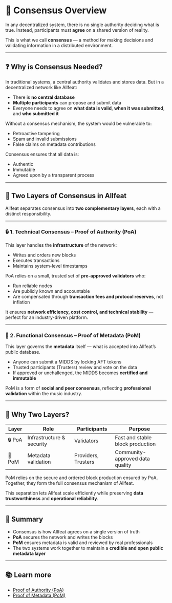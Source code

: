 # 🧠 Consensus Overview

In any decentralized system, there is no single authority deciding what is true. Instead, participants must **agree** on a shared version of reality.

This is what we call **consensus** — a method for making decisions and validating information in a distributed environment.

---

## ❓ Why is Consensus Needed?

In traditional systems, a central authority validates and stores data. But in a decentralized network like Allfeat:

- There is **no central database**
- **Multiple participants** can propose and submit data
- Everyone needs to agree on **what data is valid**, **when it was submitted**, and **who submitted it**

Without a consensus mechanism, the system would be vulnerable to:

- Retroactive tampering
- Spam and invalid submissions
- False claims on metadata contributions

Consensus ensures that all data is:

- Authentic
- Immutable
- Agreed upon by a transparent process

---

## 🧱 Two Layers of Consensus in Allfeat

Allfeat separates consensus into **two complementary layers**, each with a distinct responsibility.

---

### 🔒 1. Technical Consensus – Proof of Authority (PoA)

This layer handles the **infrastructure** of the network:

- Writes and orders new blocks
- Executes transactions
- Maintains system-level timestamps

PoA relies on a small, trusted set of **pre-approved validators** who:

- Run reliable nodes
- Are publicly known and accountable
- Are compensated through **transaction fees and protocol reserves**, not inflation

It ensures **network efficiency, cost control, and technical stability** — perfect for an industry-driven platform.

---

### 🧩 2. Functional Consensus – Proof of Metadata (PoM)

This layer governs the **metadata** itself — what is accepted into Allfeat’s public database.

- Anyone can submit a MIDDS by locking AFT tokens
- Trusted participants (Trusters) review and vote on the data
- If approved or unchallenged, the MIDDS becomes **certified and immutable**

PoM is a form of **social and peer consensus**, reflecting **professional validation** within the music industry.

---

## 🧠 Why Two Layers?

| Layer  | Role                      | Participants        | Purpose                          |
| ------ | ------------------------- | ------------------- | -------------------------------- |
| 🔒 PoA | Infrastructure & security | Validators          | Fast and stable block production |
| 🧩 PoM | Metadata validation       | Providers, Trusters | Community-approved data quality  |

PoM relies on the secure and ordered block production ensured by PoA. Together, they form the full consensus mechanism of Allfeat.

This separation lets Allfeat scale efficiently while preserving **data trustworthiness** and **operational reliability**.

---

## 🧾 Summary

- Consensus is how Allfeat agrees on a single version of truth
- **PoA** secures the network and writes the blocks
- **PoM** ensures metadata is valid and reviewed by real professionals
- The two systems work together to maintain a **credible and open public metadata layer**

---

## 📚 Learn more

- [ Proof of Authority (PoA)](./poa.md)
- [ Proof of Metadata (PoM)](./pom.md)
